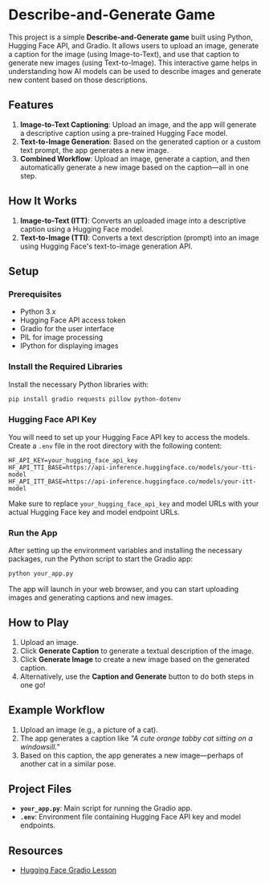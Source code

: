 # Describe-and-Generate Game

This project is a simple **Describe-and-Generate game** built using Python, Hugging Face API, and Gradio. It allows users to upload an image, generate a caption for the image (using Image-to-Text), and use that caption to generate new images (using Text-to-Image). This interactive game helps in understanding how AI models can be used to describe images and generate new content based on those descriptions.

## Features

1. **Image-to-Text Captioning**: Upload an image, and the app will generate a descriptive caption using a pre-trained Hugging Face model.
2. **Text-to-Image Generation**: Based on the generated caption or a custom text prompt, the app generates a new image.
3. **Combined Workflow**: Upload an image, generate a caption, and then automatically generate a new image based on the caption—all in one step.

## How It Works

1. **Image-to-Text (ITT)**: Converts an uploaded image into a descriptive caption using a Hugging Face model.
2. **Text-to-Image (TTI)**: Converts a text description (prompt) into an image using Hugging Face's text-to-image generation API.

## Setup

### Prerequisites

- Python 3.x
- Hugging Face API access token
- Gradio for the user interface
- PIL for image processing
- IPython for displaying images

### Install the Required Libraries

Install the necessary Python libraries with:

```bash
pip install gradio requests pillow python-dotenv
```

### Hugging Face API Key

You will need to set up your Hugging Face API key to access the models. Create a `.env` file in the root directory with the following content:

```
HF_API_KEY=your_hugging_face_api_key
HF_API_TTI_BASE=https://api-inference.huggingface.co/models/your-tti-model
HF_API_ITT_BASE=https://api-inference.huggingface.co/models/your-itt-model
```

Make sure to replace `your_hugging_face_api_key` and model URLs with your actual Hugging Face key and model endpoint URLs.

### Run the App

After setting up the environment variables and installing the necessary packages, run the Python script to start the Gradio app:

```bash
python your_app.py
```

The app will launch in your web browser, and you can start uploading images and generating captions and new images.

## How to Play

1. Upload an image.
2. Click **Generate Caption** to generate a textual description of the image.
3. Click **Generate Image** to create a new image based on the generated caption.
4. Alternatively, use the **Caption and Generate** button to do both steps in one go!

## Example Workflow

1. Upload an image (e.g., a picture of a cat).
2. The app generates a caption like *"A cute orange tabby cat sitting on a windowsill."*
3. Based on this caption, the app generates a new image—perhaps of another cat in a similar pose.

## Project Files

- **`your_app.py`**: Main script for running the Gradio app.
- **`.env`**: Environment file containing Hugging Face API key and model endpoints.

## Resources

- [Hugging Face Gradio Lesson](https://learn.deeplearning.ai/courses/huggingface-gradio/lesson/5/describe-and-generate-game)
